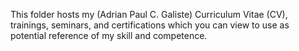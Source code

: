 This folder hosts my (Adrian Paul C. Galiste) Curriculum Vitae (CV), trainings, seminars, and certifications which you can view to use as potential reference of my skill and competence.
